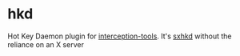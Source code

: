# hkd
Hot Key Daemon plugin for [interception-tools](https://gitlab.com/interception/linux/tools). It's [sxhkd](https://github.com/baskerville/sxhkd) without the reliance on an X server

